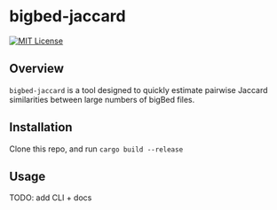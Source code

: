 # bigbed-jaccard

[![MIT License](https://img.shields.io/badge/license-MIT-green)](LICENSE)

## Overview

`bigbed-jaccard` is a tool designed to quickly estimate pairwise Jaccard similarities between large numbers of bigBed files.

## Installation

Clone this repo, and run `cargo build --release`

## Usage

TODO: add CLI + docs
